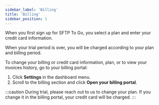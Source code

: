 ```yaml
---
sidebar_label: 'Billing'
title: 'Billing'
sidebar_position: 1
---
```

When you first sign up for SFTP To Go, you select a plan and enter your credit card information.

When your trial period is over, you will be charged according to your plan and billing period.

To change your billing or credit card information, plan, or to view your invoices history, go to your billing portal:
1. Click **Settings** in the dashboard menu.
2. Scroll to the billing section and click **Open your billing portal**.

:::caution
During trial, please reach out to us to change your plan. If you change it in the billing portal, your credit card will be charged.
:::
